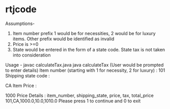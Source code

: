 # rtjcode
Assumptions-
1. Item number prefix 1 would be for necessities, 2 would be for luxury items. Other prefix would be identified as invalid
2. Price is >=0
3. State would be entered in the form of a state code. State tax is not taken into consideration

Usage - 
javac calculateTax.java
java calculateTax
(User would be prompted to enter details)
Item number (starting with 1 for necessity, 2 for luxury) : 
101
Shipping state code : 

CA
Item Price : 

1000
Price Details : 
item_number, shipping_state, price, tax, total_price 
101,CA,1000.0,10.0,1010.0
 Please press 1 to continue and 0 to exit

